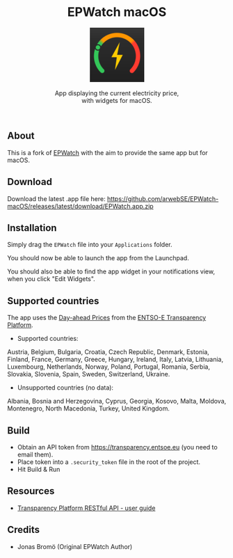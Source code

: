 <h1 align="center">EPWatch macOS</h1>

<div align="center">
<img alt="EPWatch" height="125" src="./Resources/Assets.xcassets/AppIcon.appiconset/icon.png">
</div>

<p align="center">
App displaying the current electricity price,<br> with widgets for macOS.
</p>
<br>

## About
This is a fork of [EPWatch](https://github.com/jonkan/EPWatch) with the aim to provide the same app but for macOS. 

## Download

Download the latest .app file here: https://github.com/arwebSE/EPWatch-macOS/releases/latest/download/EPWatch.app.zip

## Installation

Simply drag the `EPWatch` file into your `Applications` folder.

You should now be able to launch the app from the Launchpad.

You should also be able to find the app widget in your notifications view, when you click "Edit Widgets".

## Supported countries

The app uses the [Day-ahead Prices](https://transparency.entsoe.eu/transmission-domain/r2/dayAheadPrices/show) from the [ENTSO-E Transparency Platform](https://transparency.entsoe.eu/).

* Supported countries:

Austria, Belgium, Bulgaria, Croatia, Czech Republic, Denmark, Estonia, Finland, France, Germany, Greece, Hungary, Ireland, Italy, Latvia, Lithuania, Luxembourg, Netherlands, Norway, Poland, Portugal, Romania, Serbia, Slovakia, Slovenia, Spain, Sweden, Switzerland, Ukraine.

* Unsupported countries (no data):

Albania, Bosnia and Herzegovina, Cyprus, Georgia, Kosovo, Malta, Moldova, Montenegro, North Macedonia, Turkey, United Kingdom.

## Build

-   Obtain an API token from https://transparency.entsoe.eu (you need to email them).
-   Place token into a `.security_token` file in the root of the project.
-   Hit Build & Run

## Resources

-   [Transparency Platform RESTful API - user guide](https://transparency.entsoe.eu/content/static_content/Static%20content/web%20api/Guide.html)

## Credits
- Jonas Bromö (Original EPWatch Author)

